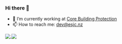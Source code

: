 ### Hi there 👋

<!--
**elychr/elychr** is a ✨ _special_ ✨ repository because its `README.md` (this file) appears on your GitHub profile.
Here are some ideas to get you started:
-->

- 🔭 I’m currently working at [Core Building Protection](https://corebp.co.nz)
- 📫 How to reach me: dev@esjc.nz

<a href="https://github.com/anuraghazra/github-readme-stats">
  <img align="center" src="https://github-readme-stats.vercel.app/api?username=elychr&show_icons=true&theme=cobalt" />  
</a>
<a href="https://github.com/anuraghazra/convoychat">
  <img align="center" src="https://github-readme-stats.vercel.app/api/top-langs/?username=elychr" />
</a>
